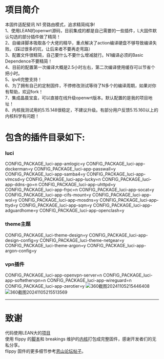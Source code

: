 # 项目简介
本固件适配斐讯 N1 旁路由模式，追求精简纯净!<br>
1、使用LEAN的openwrt源码，目前集成的都是自己需要的一些插件，L大固件默认勾选的部分插件做了精简！<br>
2、自编译脚本吸取各个大佬的精华，重点解决了action编译硬盘不够导致编译失败。（踩过很多的坑，让后来者不要再走弯路）<br>
3、配置文件很精简，自己要什么不要什么增减就行。N1编译必须的Basic Dependence不要精简！<br>
4、目前的配置第一次编译大概是2.5小时左右，第二次编译使用缓存可以节省个把小时。<br>
5、ipv6完整支持！<br>
6、为了拥有自己的定制固件，不停修改测试等待了N多个的编译周期，如果对你有帮助，欢迎fork！<br>
7、集成晶晨宝盒，可以直接在线升级openwrt版本。默认配置的是我的项目地址！<br>
8、内核我测试用的5.15.148很稳定，不建议升级。有部分用户反馈5.15.160以上的内核科学有问题！<br>
# 包含的插件目录如下:<br>
### luci <br>
CONFIG_PACKAGE_luci-app-amlogic=y
CONFIG_PACKAGE_luci-app-dockerman=y
CONFIG_PACKAGE_luci-app-passwall=y
CONFIG_PACKAGE_luci-app-samba4=y
CONFIG_PACKAGE_luci-app-vlmcsd=y
CONFIG_PACKAGE_luci-app-lucky=n
CONFIG_PACKAGE_luci-app-ddns-go=n
CONFIG_PACKAGE_luci-app-uhttpd=y
CONFIG_PACKAGE_luci-app-frpc=n
CONFIG_PACKAGE_luci-app-socat=y
CONFIG_PACKAGE_luci-app-cifs-mount=y
CONFIG_PACKAGE_luci-app-wol=y
CONFIG_PACKAGE_luci-app-mosdns=y
CONFIG_PACKAGE_luci-app-ttyd=y
CONFIG_PACKAGE_luci-app-sqm=y
CONFIG_PACKAGE_luci-app-adguardhome=y
CONFIG_PACKAGE_luci-app-openclash=y

### theme主题<br>
CONFIG_PACKAGE_luci-theme-design=y
CONFIG_PACKAGE_luci-app-design-config=y
CONFIG_PACKAGE_luci-theme-netgear=y
CONFIG_PACKAGE_luci-theme-argon=y
CONFIG_PACKAGE_luci-app-argon-config=y
### vpn插件<br>
CONFIG_PACKAGE_luci-app-openvpn-server=n
CONFIG_PACKAGE_luci-app-softethervpn=n
CONFIG_PACKAGE_luci-app-wireguard=n
CONFIG_PACKAGE_luci-app-zerotier=y
![360截图20241105215446408](https://github.com/user-attachments/assets/5b6381d2-52d7-41d2-af12-a7ea0a6d2598)
![360截图20241105215513569](https://github.com/user-attachments/assets/36f9febd-51bb-41d8-b119-9f9c78967e0a)

***
# 致谢
代码使用LEAN大的[项目](https://github.com/coolsnowwolf/lede)<br>
使用 flippy 的[脚本](https://github.com/unifreq/openwrt_packit)和 breakings 维护的[内核](https://github.com/breakings/OpenWrt/releases/tag/kernel_stable)打包成完整固件，感谢开发者们的无私分享。<br>
flippy 固件的更多细节参考[恩山论坛帖子](https://www.right.com.cn/forum/thread-4076037-1-1.html)。
